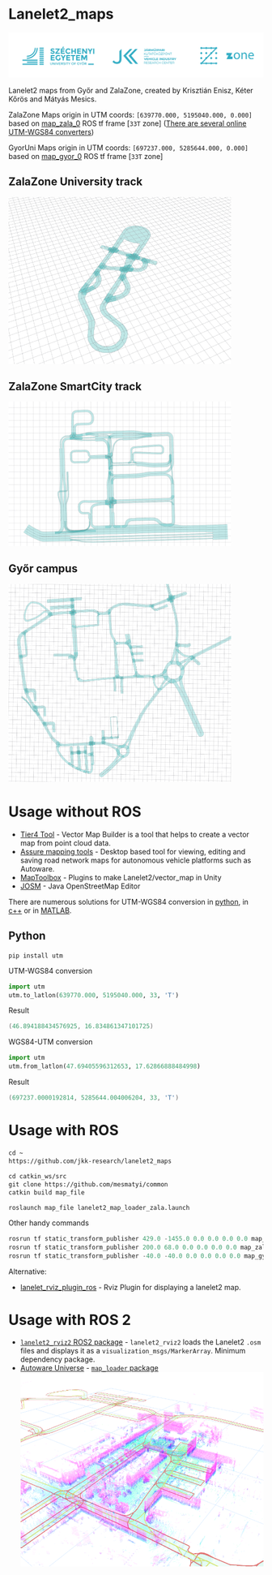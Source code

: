 # Lanelet2_maps


<img src="Others/Logo_SZE_JKK_ZalaZone.svg" width=600/>

Lanelet2 maps from Győr and ZalaZone, created by Krisztián Enisz, Kéter Kőrös and Mátyás Mesics.

ZalaZone Maps origin in UTM coords: `[639770.000, 5195040.000, 0.000]` based on [map_zala_0](https://github.com/szenergy/szenergy-public-resources/wiki/H-TF) ROS tf frame [`33T` zone] ([There are several online UTM-WGS84 converters](https://coordinates-converter.com/en/decimal/46.894188434576925,16.8348613471017251?karte=OpenStreetMap&zoom=14))

GyorUni Maps origin in UTM coords: `[697237.000, 5285644.000, 0.000]` based on [map_gyor_0](https://github.com/szenergy/szenergy-public-resources/wiki/H-TF) ROS tf frame [`33T` zone]


## ZalaZone University track
<img src="ZalaZone/ZalaZone_Uni_track_full_early.gif" width=440/>

## ZalaZone SmartCity track
<img src="ZalaZone/ZalaZone_SmartCityZone.png" width=440/>


## Győr campus
<img src="GyorUni/GyorUni.png" width=440/>


# Usage without ROS

- [Tier4 Tool](https://tools.tier4.jp/) - Vector Map Builder is a tool that helps to create a vector map from point cloud data.
- [Assure mapping tools](https://github.com/hatem-darweesh/assuremappingtools) - Desktop based tool for viewing, editing and saving road network maps for autonomous vehicle platforms such as Autoware.
- [MapToolbox](https://github.com/autocore-ai/MapToolbox) - Plugins to make Lanelet2/vector_map in Unity
- [JOSM](https://josm.openstreetmap.de/) - Java OpenStreetMap Editor

There are numerous solutions for  UTM-WGS84 conversion in [python](https://github.com/Turbo87/utm), in [c++](https://github.com/szenergy/duro_gps_driver/blob/master/src/utm.cpp) or in [MATLAB](https://www.mathworks.com/matlabcentral/fileexchange/14804-wgs2utm-version-2). 

## Python

```
pip install utm
```

UTM-WGS84 conversion
``` python
import utm
utm.to_latlon(639770.000, 5195040.000, 33, 'T')
```
Result
``` cs
(46.894188434576925, 16.834861347101725)
```

WGS84-UTM conversion
``` python
import utm
utm.from_latlon(47.69405596312653, 17.62866888484998)
```
Result
```cs
(697237.0000192814, 5285644.004006204, 33, 'T')
```

# Usage with ROS

```
cd ~
https://github.com/jkk-research/lanelet2_maps
```

```
cd catkin_ws/src
git clone https://github.com/mesmatyi/common
catkin build map_file
```
```
roslaunch map_file lanelet2_map_loader_zala.launch 
```
Other handy commands

``` cs
rosrun tf static_transform_publisher 429.0 -1455.0 0.0 0.0 0.0 0.0 map_zala_0 map_zala_1 50 
rosrun tf static_transform_publisher 200.0 68.0 0.0 0.0 0.0 0.0 map_zala_0 map_zala_2 50  
rosrun tf static_transform_publisher -40.0 -40.0 0.0 0.0 0.0 0.0 map_gyor_0 map_gyor_1 50  
```
Alternative:
- [lanelet_rviz_plugin_ros](https://github.com/coincar-sim/lanelet_rviz_plugin_ros) - Rviz Plugin for displaying a lanelet2 map.


# Usage with ROS 2

- [`lanelet2_rviz2` ROS2 package](https://raw.githubusercontent.com/jkk-research/lanelet2_rviz2/refs/heads/master/etc/lanelet_visu01.png) - `lanelet2_rviz2` loads the Lanelet2 `.osm` files and displays it as a `visualization_msgs/MarkerArray`. Minimum dependency package.
- [Autoware Universe](https://autowarefoundation.github.io/autoware-documentation/main/design/autoware-interfaces/components/map/#lanelet2-map) - [`map_loader` package](https://github.com/autowarefoundation/autoware.universe/tree/main/map/map_loader)
![](https://raw.githubusercontent.com/jkk-research/lanelet2_rviz2/refs/heads/master/etc/lanelet_visu01.png)

